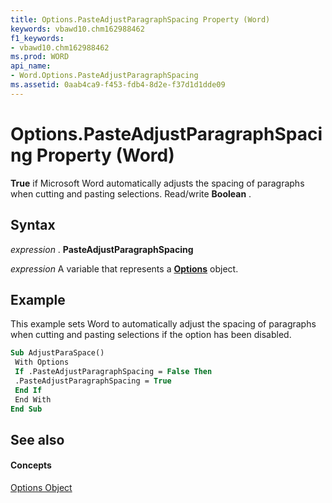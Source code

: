 ```yaml
---
title: Options.PasteAdjustParagraphSpacing Property (Word)
keywords: vbawd10.chm162988462
f1_keywords:
- vbawd10.chm162988462
ms.prod: WORD
api_name:
- Word.Options.PasteAdjustParagraphSpacing
ms.assetid: 0aab4ca9-f453-fdb4-8d2e-f37d1d1dde09
---
```



# Options.PasteAdjustParagraphSpacing Property (Word)

 **True** if Microsoft Word automatically adjusts the spacing of paragraphs when cutting and pasting selections. Read/write **Boolean** .


## Syntax

 _expression_ . **PasteAdjustParagraphSpacing**

 _expression_ A variable that represents a **[Options](options-object-word.md)** object.


## Example

This example sets Word to automatically adjust the spacing of paragraphs when cutting and pasting selections if the option has been disabled.


```vb
Sub AdjustParaSpace() 
 With Options 
 If .PasteAdjustParagraphSpacing = False Then 
 .PasteAdjustParagraphSpacing = True 
 End If 
 End With 
End Sub
```


## See also


#### Concepts


[Options Object](options-object-word.md)

